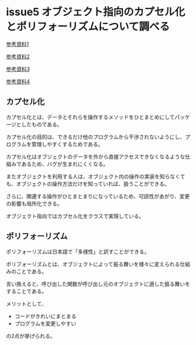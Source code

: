# issue5 オブジェクト指向のカプセル化とポリフォーリズムについて調べる

[参考資料1](https://www.sejuku.net/blog/10188#:~:text=%E3%81%AB%E3%81%97%E3%81%A6%E3%81%8F%E3%81%A0%E3%81%95%E3%81%84%E3%80%82-,%E3%82%AB%E3%83%97%E3%82%BB%E3%83%AB%E5%8C%96%E3%81%A8%E3%81%AF,%E3%82%88%E3%81%86%E3%81%AB%E3%81%99%E3%82%8B%E4%BB%95%E7%B5%84%E3%81%BF%E3%81%A7%E3%81%99%E3%80%82)

[参考資料2](https://jpazamu.com/object-polymorphism/)

[参考資料3](https://it-kyujin.jp/article/detail/1809/)

[参考資料4](https://qiita.com/tutinoco/items/6952b01e5fc38914ec4e)

## カプセル化

カプセル化とは、データとそれらを操作するメソッドをひとまとめにしてパッケージとしたものである。

カプセル化の目的は、できるだけ他のプログラムから干渉されないようにし、プログラムを管理しやすくするためである。

カプセル化はオブジェクトのデータを外から直接アクセスできなくなるような仕組みであるため、バグが生まれにくくなる。

またオブジェクトを利用する人は、オブジェクト内の操作の実装を知らなくても、オブジェクトの操作方法だけを知っていれば、扱うことができる。

さらに、関連する操作がひとまとまりになっているため、可読性があがり、変更の影響も局所化できる。

オブジェクト指向ではカプセル化をクラスで実現している。

## ポリフォーリズム

ポリフォーリズムは日本語で「多様性」と訳すことができる。

ポリフォーリズムとは、オブジェクトによって振る舞いを様々に変えられる仕組みのことである。

言い換えると、呼び出した関数が呼び出し元のオブジェクトに適した振る舞いをすることである。

メリットとして、

- コードがきれいにまとまる
- プログラムを変更しやすい

の2点が挙げられる。